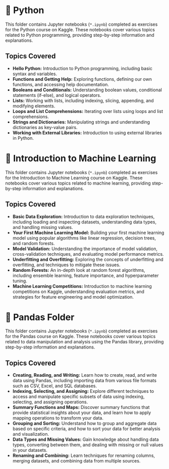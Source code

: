 # 🐍 Python

This folder contains Jupyter notebooks (`*.ipynb`) completed as exercises for the Python course on Kaggle. These notebooks cover various topics related to Python programming, providing step-by-step information and explanations.

## Topics Covered

- **Hello Python:** Introduction to Python programming, including basic syntax and variables.
- **Functions and Getting Help:** Exploring functions, defining our own functions, and accessing help documentation.
- **Booleans and Conditionals:** Understanding boolean values, conditional statements (if-else), and logical operators.
- **Lists:** Working with lists, including indexing, slicing, appending, and modifying elements.
- **Loops and List Comprehensions:** Iterating over lists using loops and list comprehensions.
- **Strings and Dictionaries:** Manipulating strings and understanding dictionaries as key-value pairs.
- **Working with External Libraries:** Introduction to using external libraries in Python.

# 🤖 Introduction to Machine Learning

This folder contains Jupyter notebooks (`*.ipynb`) completed as exercises for the Introduction to Machine Learning course on Kaggle. These notebooks cover various topics related to machine learning, providing step-by-step information and explanations.

## Topics Covered

- **Basic Data Exploration:** Introduction to data exploration techniques, including loading and inspecting datasets, understanding data types, and handling missing values.
- **Your First Machine Learning Model:** Building your first machine learning model using popular algorithms like linear regression, decision trees, and random forests.
- **Model Validation:** Understanding the importance of model validation, cross-validation techniques, and evaluating model performance metrics.
- **Underfitting and Overfitting:** Exploring the concepts of underfitting and overfitting, and techniques to mitigate these issues.
- **Random Forests:** An in-depth look at random forest algorithms, including ensemble learning, feature importance, and hyperparameter tuning.
- **Machine Learning Competitions:** Introduction to machine learning competitions on Kaggle, understanding evaluation metrics, and strategies for feature engineering and model optimization.

# 🐼 Pandas Folder

This folder contains Jupyter notebooks (`*.ipynb`) completed as exercises for the Pandas course on Kaggle. These notebooks cover various topics related to data manipulation and analysis using the Pandas library, providing step-by-step information and explanations.

## Topics Covered

- **Creating, Reading, and Writing:** Learn how to create, read, and write data using Pandas, including importing data from various file formats such as CSV, Excel, and SQL databases.
- **Indexing, Selecting, and Assigning:** Explore different techniques to access and manipulate specific subsets of data using indexing, selecting, and assigning operations.
- **Summary Functions and Maps:** Discover summary functions that provide statistical insights about your data, and learn how to apply mapping operations to transform your data.
- **Grouping and Sorting:** Understand how to group and aggregate data based on specific criteria, and how to sort your data for better analysis and visualization.
- **Data Types and Missing Values:** Gain knowledge about handling data types, converting between them, and dealing with missing or null values in your datasets.
- **Renaming and Combining:** Learn techniques for renaming columns, merging datasets, and combining data from multiple sources.
